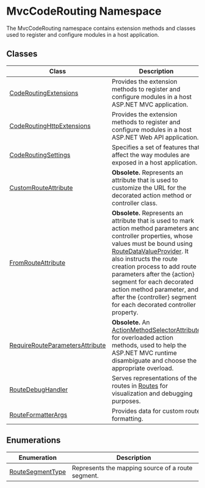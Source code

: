 MvcCodeRouting Namespace
========================
The MvcCodeRouting namespace contains extension methods and classes used to register and configure modules in a host application.


Classes
-------

Class                                | Description                                                                                                                                                                                                                                                                                                                                                                                         
------------------------------------ | --------------------------------------------------------------------------------------------------------------------------------------------------------------------------------------------------------------------------------------------------------------------------------------------------------------------------------------------------------------------------------------------------- 
[CodeRoutingExtensions][1]           | Provides the extension methods to register and configure modules in a host ASP.NET MVC application.                                                                                                                                                                                                                                                                                                 
[CodeRoutingHttpExtensions][2]       | Provides the extension methods to register and configure modules in a host ASP.NET Web API application.                                                                                                                                                                                                                                                                                             
[CodeRoutingSettings][3]             | Specifies a set of features that affect the way modules are exposed in a host application.                                                                                                                                                                                                                                                                                                          
[CustomRouteAttribute][4]            | **Obsolete.** Represents an attribute that is used to customize the URL for the decorated action method or controller class.                                                                                                                                                                                                                                                                        
[FromRouteAttribute][5]              | **Obsolete.** Represents an attribute that is used to mark action method parameters and controller properties, whose values must be bound using [RouteDataValueProvider][6]. It also instructs the route creation process to add route parameters after the {action} segment for each decorated action method parameter, and after the {controller} segment for each decorated controller property. 
[RequireRouteParametersAttribute][7] | **Obsolete.** An [ActionMethodSelectorAttribute][8] for overloaded action methods, used to help the ASP.NET MVC runtime disambiguate and choose the appropriate overload.                                                                                                                                                                                                                           
[RouteDebugHandler][9]               | Serves representations of the routes in [Routes][10] for visualization and debugging purposes.                                                                                                                                                                                                                                                                                                      
[RouteFormatterArgs][11]             | Provides data for custom route formatting.                                                                                                                                                                                                                                                                                                                                                          


Enumerations
------------

Enumeration            | Description                                       
---------------------- | ------------------------------------------------- 
[RouteSegmentType][12] | Represents the mapping source of a route segment. 

[1]: CodeRoutingExtensions/README.md
[2]: CodeRoutingHttpExtensions/README.md
[3]: CodeRoutingSettings/README.md
[4]: CustomRouteAttribute/README.md
[5]: FromRouteAttribute/README.md
[6]: http://msdn.microsoft.com/en-us/library/ee703614
[7]: RequireRouteParametersAttribute/README.md
[8]: http://msdn.microsoft.com/en-us/library/dd470807
[9]: RouteDebugHandler/README.md
[10]: http://msdn.microsoft.com/en-us/library/cc679803
[11]: RouteFormatterArgs/README.md
[12]: RouteSegmentType/README.md